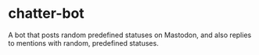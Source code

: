 # chatter-bot
A bot that posts random predefined statuses on Mastodon, and also replies to mentions with random, predefined statuses.
